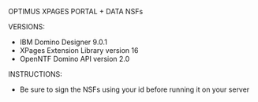 OPTIMUS XPAGES PORTAL + DATA NSFs

VERSIONS:
- IBM Domino Designer 9.0.1
- XPages Extension Library version 16
- OpenNTF Domino API version 2.0

INSTRUCTIONS:

- Be sure to sign the NSFs using your id before running it on your server